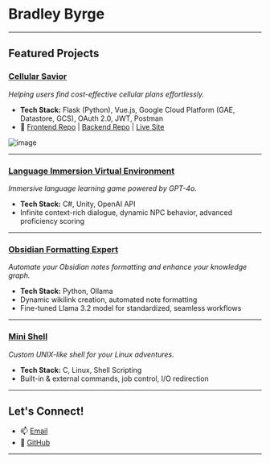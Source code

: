 # Bradley Byrge

---

## Featured Projects

### [Cellular Savior](<https://cellularsavior.com/>)
*Helping users find cost-effective cellular plans effortlessly.*

- **Tech Stack:** Flask (Python), Vue.js, Google Cloud Platform (GAE, Datastore, GCS), OAuth 2.0, JWT, Postman  
- 🔗 [Frontend Repo](<https://github.com/BByrge/Cellular-Savior-Frontend>) | [Backend Repo](<https://github.com/BByrge/Cell-Savior>) | [Live Site](<https://cellularsavior.com/>)
  
![image](https://github.com/user-attachments/assets/55039869-0569-426d-95f2-e08ccad7260d)

---

### [Language Immersion Virtual Environment](<https://github.com/ThomaDevOSU/LIVE>)
*Immersive language learning game powered by GPT-4o.*

- **Tech Stack:** C#, Unity, OpenAI API  
- Infinite context-rich dialogue, dynamic NPC behavior, advanced proficiency scoring  

---

### [Obsidian Formatting Expert](<https://github.com/BByrge/ObsidianFormattingExpert>)
*Automate your Obsidian notes formatting and enhance your knowledge graph.*

- **Tech Stack:** Python, Ollama  
- Dynamic wikilink creation, automated note formatting  
- Fine-tuned Llama 3.2 model for standardized, seamless workflows  

---

### [Mini Shell](<https://github.com/BByrge/Mini-Shell>)
*Custom UNIX-like shell for your Linux adventures.*

- **Tech Stack:** C, Linux, Shell Scripting  
- Built-in & external commands, job control, I/O redirection  

---

## Let's Connect!

- 📫 [Email](mailto:BradleyByrge@gmail.com)  
- 🔗 [GitHub](https://github.com/BByrge)

---

